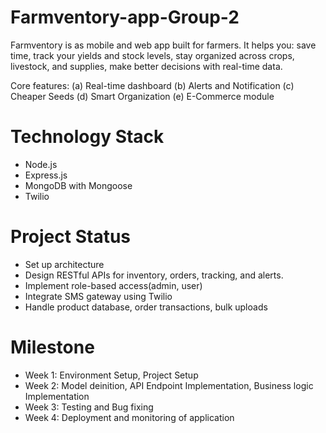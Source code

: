 # Farmventory-app-Group-2
Farmventory is as mobile and web app built for farmers. It helps you: save time, track your yields and stock levels, stay organized across crops, livestock, and supplies, make better decisions with real-time data.

Core features: (a) Real-time dashboard (b) Alerts and Notification (c) Cheaper Seeds (d) Smart Organization (e) E-Commerce module

# Technology Stack
- Node.js
- Express.js
- MongoDB with Mongoose
- Twilio

# Project Status
- Set up architecture
- Design RESTful APIs for inventory, orders, tracking, and alerts.
- Implement role-based access(admin, user)
- Integrate SMS gateway using Twilio
- Handle product database, order transactions, bulk uploads

# Milestone
- Week 1: Environment Setup, Project Setup
- Week 2: Model deinition, API Endpoint Implementation, Business logic Implementation
- Week 3: Testing and Bug fixing
- Week 4: Deployment and monitoring of application

